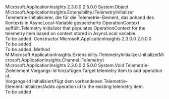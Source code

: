 <Type Name="OperationCorrelationTelemetryInitializer" FullName="Microsoft.ApplicationInsights.Extensibility.OperationCorrelationTelemetryInitializer">
  <TypeSignature Language="C#" Value="public class OperationCorrelationTelemetryInitializer : Microsoft.ApplicationInsights.Extensibility.ITelemetryInitializer" />
  <TypeSignature Language="ILAsm" Value=".class public auto ansi beforefieldinit OperationCorrelationTelemetryInitializer extends System.Object implements class Microsoft.ApplicationInsights.Extensibility.ITelemetryInitializer" />
  <TypeSignature Language="DocId" Value="T:Microsoft.ApplicationInsights.Extensibility.OperationCorrelationTelemetryInitializer" />
  <TypeSignature Language="VB.NET" Value="Public Class OperationCorrelationTelemetryInitializer&#xA;Implements ITelemetryInitializer" />
  <TypeSignature Language="F#" Value="type OperationCorrelationTelemetryInitializer = class&#xA;    interface ITelemetryInitializer" />
  <AssemblyInfo>
    <AssemblyName>Microsoft.ApplicationInsights</AssemblyName>
    <AssemblyVersion>2.3.0.0</AssemblyVersion>
    <AssemblyVersion>2.5.0.0</AssemblyVersion>
  </AssemblyInfo>
  <Base>
    <BaseTypeName>System.Object</BaseTypeName>
  </Base>
  <Interfaces>
    <Interface>
      <InterfaceName>Microsoft.ApplicationInsights.Extensibility.ITelemetryInitializer</InterfaceName>
    </Interface>
  </Interfaces>
  <Docs>
    <summary>
            <span data-ttu-id="eb170-101">Telemetrie-Initialisierer, die für die Telemetrie-Element, das anhand des Kontexts in AsyncLocal-Variable gespeicherte OperationContext auffüllt.</span><span class="sxs-lookup"><span data-stu-id="eb170-101">Telemetry initializer that populates OperationContext for the telemetry item based on context stored in AsyncLocal variable.</span></span>
            </summary>
    <remarks>To be added.</remarks>
  </Docs>
  <Members>
    <Member MemberName=".ctor">
      <MemberSignature Language="C#" Value="public OperationCorrelationTelemetryInitializer ();" />
      <MemberSignature Language="ILAsm" Value=".method public hidebysig specialname rtspecialname instance void .ctor() cil managed" />
      <MemberSignature Language="DocId" Value="M:Microsoft.ApplicationInsights.Extensibility.OperationCorrelationTelemetryInitializer.#ctor" />
      <MemberSignature Language="VB.NET" Value="Public Sub New ()" />
      <MemberType>Constructor</MemberType>
      <AssemblyInfo>
        <AssemblyName>Microsoft.ApplicationInsights</AssemblyName>
        <AssemblyVersion>2.3.0.0</AssemblyVersion>
        <AssemblyVersion>2.5.0.0</AssemblyVersion>
      </AssemblyInfo>
      <Parameters />
      <Docs>
        <summary>To be added.</summary>
        <remarks>To be added.</remarks>
      </Docs>
    </Member>
    <Member MemberName="Initialize">
      <MemberSignature Language="C#" Value="public void Initialize (Microsoft.ApplicationInsights.Channel.ITelemetry telemetryItem);" />
      <MemberSignature Language="ILAsm" Value=".method public hidebysig newslot virtual instance void Initialize(class Microsoft.ApplicationInsights.Channel.ITelemetry telemetryItem) cil managed" />
      <MemberSignature Language="DocId" Value="M:Microsoft.ApplicationInsights.Extensibility.OperationCorrelationTelemetryInitializer.Initialize(Microsoft.ApplicationInsights.Channel.ITelemetry)" />
      <MemberSignature Language="VB.NET" Value="Public Sub Initialize (telemetryItem As ITelemetry)" />
      <MemberSignature Language="F#" Value="abstract member Initialize : Microsoft.ApplicationInsights.Channel.ITelemetry -&gt; unit&#xA;override this.Initialize : Microsoft.ApplicationInsights.Channel.ITelemetry -&gt; unit" Usage="operationCorrelationTelemetryInitializer.Initialize telemetryItem" />
      <MemberType>Method</MemberType>
      <Implements>
        <InterfaceMember>M:Microsoft.ApplicationInsights.Extensibility.ITelemetryInitializer.Initialize(Microsoft.ApplicationInsights.Channel.ITelemetry)</InterfaceMember>
      </Implements>
      <AssemblyInfo>
        <AssemblyName>Microsoft.ApplicationInsights</AssemblyName>
        <AssemblyVersion>2.3.0.0</AssemblyVersion>
        <AssemblyVersion>2.5.0.0</AssemblyVersion>
      </AssemblyInfo>
      <ReturnValue>
        <ReturnType>System.Void</ReturnType>
      </ReturnValue>
      <Parameters>
        <Parameter Name="telemetryItem" Type="Microsoft.ApplicationInsights.Channel.ITelemetry" />
      </Parameters>
      <Docs>
        <param name="telemetryItem"><span data-ttu-id="eb170-102">Telemetrie-Zielelement Vorgangs-Id hinzufügen.</span><span class="sxs-lookup"><span data-stu-id="eb170-102">Target telemetry item to add operation id.</span></span></param>
        <summary>
            <span data-ttu-id="eb170-103">Vorgangs-Id initialisiert/fügt dem vorhandenen Telemetrie-Element.</span><span class="sxs-lookup"><span data-stu-id="eb170-103">Initializes/Adds operation id to the existing telemetry item.</span></span>
            </summary>
        <remarks>To be added.</remarks>
      </Docs>
    </Member>
  </Members>
</Type>